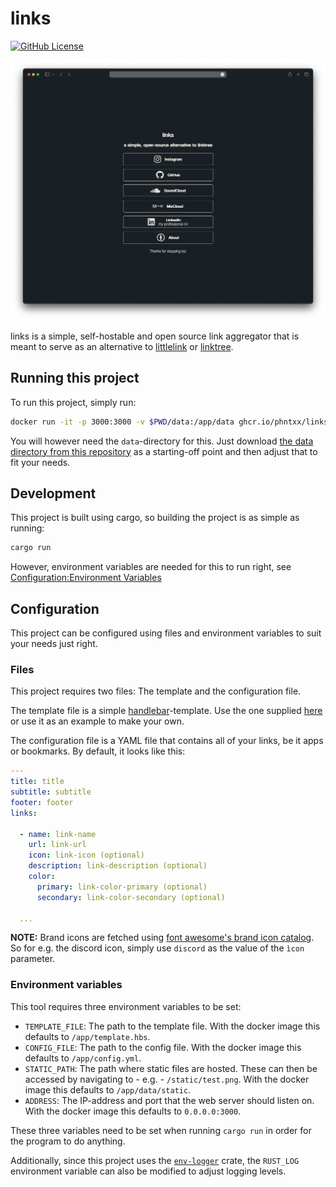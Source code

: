 # links

[![GitHub License][shield-license]][license]

![links screenshot][screenshot]

links is a simple, self-hostable and open source link aggregator that is meant to serve as an alternative to [littlelink][littlelink] or [linktree][linktree].

## Running this project

To run this project, simply run:

```sh
docker run -it -p 3000:3000 -v $PWD/data:/app/data ghcr.io/phntxx/links
```

You will however need the `data`-directory for this. Just download [the data directory from this repository](https://github.com/phntxx/links/tree/main/data/) as a starting-off point and then adjust that to fit your needs.

## Development

This project is built using cargo, so building the project is as simple as running:

```sh
cargo run
```

However, environment variables are needed for this to run right, see [Configuration:Environment Variables](#environment-variables)

## Configuration

This project can be configured using files and environment variables to suit your needs just right.

### Files

This project requires two files: The template and the configuration file.

The template file is a simple [handlebar][handlebars]-template. Use the one supplied [here][template] or use it as an example to make your own.

The configuration file is a YAML file that contains all of your links, be it apps or bookmarks. By default, it looks like this:

```yml
---
title: title
subtitle: subtitle
footer: footer
links:

  - name: link-name
    url: link-url
    icon: link-icon (optional)
    description: link-description (optional)
    color:
      primary: link-color-primary (optional)
      secondary: link-color-secondary (optional)
    
  ...
```

**NOTE:** Brand icons are fetched using [font awesome's brand icon catalog][font-awesome]. So for e.g. the discord icon, simply use `discord` as the value of the `ìcon` parameter.

### Environment variables

This tool requires three environment variables to be set:

- `TEMPLATE_FILE`: The path to the template file. With the docker image this defaults to `/app/template.hbs`.
- `CONFIG_FILE`: The path to the config file. With the docker image this defaults to `/app/config.yml`.
- `STATIC_PATH`: The path where static files are hosted. These can then be accessed by navigating to - e.g. - `/static/test.png`. With the docker image this defaults to `/app/data/static`.
- `ADDRESS`: The IP-address and port that the web server should listen on. With the docker image this defaults to `0.0.0.0:3000`.

These three variables need to be set when running `cargo run` in order for the program to do anything.

Additionally, since this project uses the [`env-logger`][env-logger] crate, the `RUST_LOG` environment variable can also be modified to adjust logging levels.

[screenshot]: img/screenshot.png
[font-awesome]: https://fontawesome.com/search?o=r&f=brands
[littlelink]: https://github.com/sethcottle/littlelink
[linktree]: https://linktr.ee
[handlebars]: https://handlebarsjs.com
[data-dir]: https://github.com/phntxx/links/tree/main/data
[template]: https://github.com/phntxx/links/tree/main/data/template.hbs
[env-logger]: https://crates.io/crates/env_logger
[license]: https://github.com/phntxx/links/LICENSE
[shield-license]: https://img.shields.io/github/license/phntxx/links.svg
